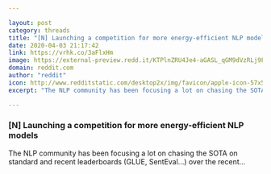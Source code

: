 ```yaml
---

layout: post
category: threads
title: "[N] Launching a competition for more energy-efficient NLP models"
date: 2020-04-03 21:17:42
link: https://vrhk.co/3aFlxHm
image: https://external-preview.redd.it/KTPlnZRU4Je4-aGASL_qGM9dVzRLj9FlRpHBjStndcA.jpg?width=1200&height=628.272251309&auto=webp&crop=1200:628.272251309,smart&s=b228ee866efb4ca299f0fdf4ea9e25e826acc30d
domain: reddit.com
author: "reddit"
icon: http://www.redditstatic.com/desktop2x/img/favicon/apple-icon-57x57.png
excerpt: "The NLP community has been focusing a lot on chasing the SOTA on standard and recent leaderboards (GLUE, SentEval...) over the recent..."

---
```


### [N] Launching a competition for more energy-efficient NLP models

The NLP community has been focusing a lot on chasing the SOTA on standard and recent leaderboards (GLUE, SentEval...) over the recent...